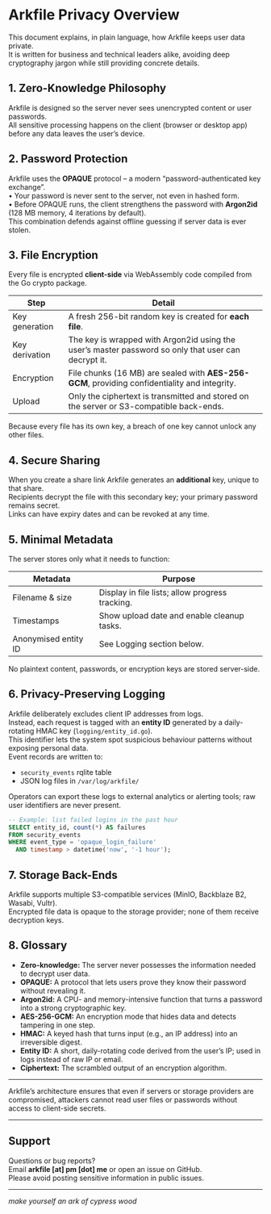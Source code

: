 # Arkfile Privacy Overview

This document explains, in plain language, how Arkfile keeps user data private.  
It is written for business and technical leaders alike, avoiding deep cryptography jargon while still providing concrete details.

## 1. Zero-Knowledge Philosophy

Arkfile is designed so the server never sees unencrypted content or user passwords.  
All sensitive processing happens on the client (browser or desktop app) before any data leaves the user’s device.

## 2. Password Protection

Arkfile uses the **OPAQUE** protocol – a modern “password-authenticated key exchange”.  
• Your password is never sent to the server, not even in hashed form.  
• Before OPAQUE runs, the client strengthens the password with **Argon2id** (128 MB memory, 4 iterations by default).  
This combination defends against offline guessing if server data is ever stolen.

## 3. File Encryption

Every file is encrypted **client-side** via WebAssembly code compiled from the Go crypto package.

| Step | Detail |
|------|--------|
| Key generation | A fresh 256-bit random key is created for **each file**. |
| Key derivation | The key is wrapped with Argon2id using the user’s master password so only that user can decrypt it. |
| Encryption | File chunks (16 MB) are sealed with **AES-256-GCM**, providing confidentiality and integrity. |
| Upload | Only the ciphertext is transmitted and stored on the server or S3-compatible back-ends. |

Because every file has its own key, a breach of one key cannot unlock any other files.

## 4. Secure Sharing

When you create a share link Arkfile generates an **additional** key, unique to that share.  
Recipients decrypt the file with this secondary key; your primary password remains secret.  
Links can have expiry dates and can be revoked at any time.

## 5. Minimal Metadata

The server stores only what it needs to function:

| Metadata | Purpose |
|----------|---------|
| Filename & size | Display in file lists; allow progress tracking. |
| Timestamps | Show upload date and enable cleanup tasks. |
| Anonymised entity ID | See Logging section below. |

No plaintext content, passwords, or encryption keys are stored server-side.

## 6. Privacy-Preserving Logging

Arkfile deliberately excludes client IP addresses from logs.  
Instead, each request is tagged with an **entity ID** generated by a daily-rotating HMAC key (`logging/entity_id.go`).  
This identifier lets the system spot suspicious behaviour patterns without exposing personal data.  
Event records are written to:

* `security_events` rqlite table  
* JSON log files in `/var/log/arkfile/`

Operators can export these logs to external analytics or alerting tools; raw user identifiers are never present.

```sql
-- Example: list failed logins in the past hour
SELECT entity_id, count(*) AS failures
FROM security_events
WHERE event_type = 'opaque_login_failure'
  AND timestamp > datetime('now', '-1 hour');
```

## 7. Storage Back-Ends

Arkfile supports multiple S3-compatible services (MinIO, Backblaze B2, Wasabi, Vultr).  
Encrypted file data is opaque to the storage provider; none of them receive decryption keys.

## 8. Glossary

- **Zero-knowledge:** The server never possesses the information needed to decrypt user data.
- **OPAQUE:** A protocol that lets users prove they know their password without revealing it.
- **Argon2id:** A CPU- and memory-intensive function that turns a password into a strong cryptographic key.
- **AES-256-GCM:** An encryption mode that hides data and detects tampering in one step.
- **HMAC:** A keyed hash that turns input (e.g., an IP address) into an irreversible digest.
- **Entity ID:** A short, daily-rotating code derived from the user’s IP; used in logs instead of raw IP or email.
- **Ciphertext:** The scrambled output of an encryption algorithm.

---

Arkfile’s architecture ensures that even if servers or storage providers are compromised, attackers cannot read user files or passwords without access to client-side secrets.

---

## Support

Questions or bug reports?  
Email **arkfile [at] pm [dot] me** or open an issue on GitHub.  
Please avoid posting sensitive information in public issues.

---

*make yourself an ark of cypress wood*